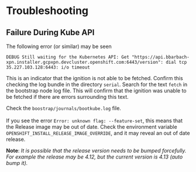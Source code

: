 # Troubleshooting

## Failure During Kube API

The following error (or similar) may be seen
```
DEBUG Still waiting for the Kubernetes API: Get "https://api.bbarbach-xpn.installer.gcpxpn.devcluster.openshift.com:6443/version": dial tcp 35.227.103.128:6443: i/o timeout
```

This is an indicator that the ignition is not able to be fetched. Confirm this checking the log bundle in the directory `serial`. Search for the text `fetch` in the bootstrap node log file. This will confirm that the ignition was unable to be fetched if there are errors surrounding this text.

Check the `boostrap/journals/bootkube.log` file.
<br><br>
If you see the error `Error: unknown flag: --feature-set`, this means that the Release image may be out of date. Check the environment variable `OPENSHIFT_INSTALL_RELEASE_IMAGE_OVERRIDE`, and it may reveal an out of date release.

**Note**: _It is possible that the release version needs to be bumped forcefully. For example the release may be 4.12, but the current version is 4.13 (auto bump it)._


